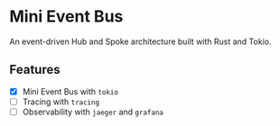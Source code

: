 # Mini Event Bus

An event-driven Hub and Spoke architecture built with Rust and Tokio.

## Features

- [x] Mini Event Bus with `tokio`
- [ ] Tracing with `tracing`
- [ ] Observability with `jaeger` and `grafana`
